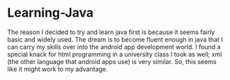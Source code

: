 # Learning-Java

The reason I decided to try and learn java first is because it seems fairly basic and widely used. The dream is to become fluent enough in java that I can carry my skills over into the android app development world. I found a special knack for html programming in a university class I took as well; xml (the other language that android apps use) is very similar. So, this seems like it might work to my advantage. 
